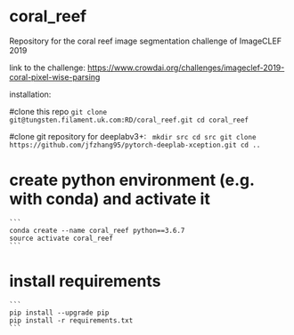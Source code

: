 # coral_reef

Repository for the coral reef image segmentation challenge of ImageCLEF 2019

link to the challenge: https://www.crowdai.org/challenges/imageclef-2019-coral-pixel-wise-parsing


installation:

#clone this repo 
	```
	git clone git@tungsten.filament.uk.com:RD/coral_reef.git
	cd coral_reef
	```

#clone git repository for deeplabv3+:
	```	
	mkdir src
	cd src
	git clone https://github.com/jfzhang95/pytorch-deeplab-xception.git
	cd ..
	```

# create python environment (e.g. with conda) and activate it
	
	```
	conda create --name coral_reef python==3.6.7
	source activate coral_reef
	```

# install requirements
	```
	pip install --upgrade pip
	pip install -r requirements.txt
	```
